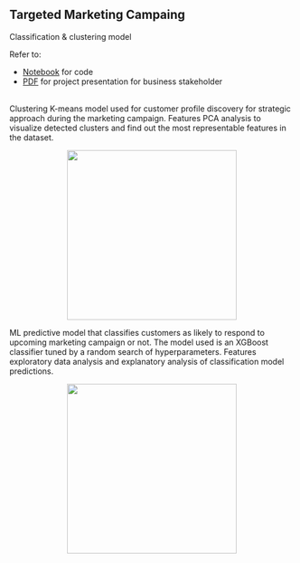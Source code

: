 ## Targeted Marketing Campaing 
Classification & clustering model

Refer to:
- [Notebook](https://github.com/molly-moon/projects/blob/master/targeted_marketing_campaign/targeted_marketing_campaign.ipynb) for code
- [PDF](https://github.com/molly-moon/projects/blob/master/targeted_marketing_campaign/pptx-for-business-stakeholders.pdf) for project presentation for business stakeholder

<br>
Clustering K-means model used for customer profile discovery for strategic approach during the marketing campaign. Features PCA analysis to visualize detected clusters and find out the most representable features in the dataset. 

  <p align=center>
  <img src="https://github.com/molly-moon/projects/raw/master/images/marketing-campaign-clustering.png" height=300/>
  </p>

  ML predictive model that classifies customers as likely to respond to upcoming marketing campaign or not. The model used is an XGBoost classifier tuned by a random search of hyperparameters. Features exploratory data analysis and explanatory analysis of classification model predictions.

  <p align=center>
  <img src="https://github.com/molly-moon/projects/raw/master/images/marketing-campaign-cfs.png" height=300/>
  </p>